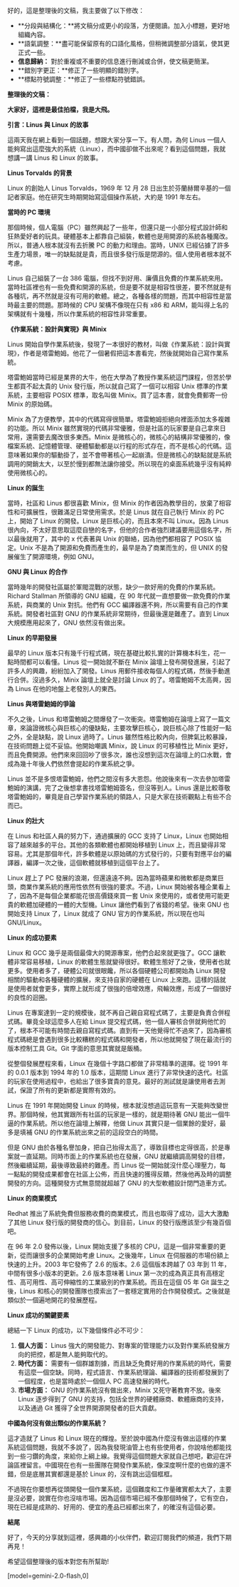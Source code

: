 好的，這是整理後的文稿，我主要做了以下修改：

*   **分段與結構化：**將文稿分成更小的段落，方便閱讀。加入小標題，更好地組織內容。
*   **語氣調整：**盡可能保留原有的口語化風格，但稍微調整部分語氣，使其更正式一些。
*   **信息歸納：** 對於重複或不重要的信息進行刪減或合併，使文稿更簡潔。
*   **錯別字更正：**修正了一些明顯的錯別字。
*   **標點符號調整：**修正了一些標點符號錯誤。

**整理後的文稿：**

**大家好，這裡是最佳拍檔，我是大飛。**

**引言：Linus 與 Linux 的故事**

這兩天我在網上看到一個話題，想跟大家分享一下。有人問，為何 Linus 一個人能夠寫出這麼強大的系統（Linux），而中國卻做不出來呢？看到這個問題，我就想講一講 Linus 和 Linux 的故事。

**Linus Torvalds 的背景**

Linux 的創始人 Linus Torvalds，1969 年 12 月 28 日出生於芬蘭赫爾辛基的一個記者家庭。他在研究生時期開始寫這個操作系統，大約是 1991 年左右。

**當時的 PC 環境**

那個時候，個人電腦（PC）雖然興起了一些年，但還只是一小部分程式設計師和狂熱愛好者的玩具。硬體基本上都靠自己組裝，軟體也是用開源的系統各種魔改。所以，普通人根本就沒有去折騰 PC 的動力和理由。當時，UNIX 已經佔據了許多生產力場景，唯一的缺點就是貴，而且很多發行版是閉源的。個人使用者根本就不考慮。

Linus 自己組裝了一台 386 電腦，但找不到好用、廉價且免費的作業系統來用。當時社區裡也有一些免費和開源的系統，但是要不就是相容性很差，要不然就是有各種坑，再不然就是沒有可用的軟體。總之，各種各樣的問題，而其中相容性是當時最主要的問題。那時候的 CPU 架構不像現在只有 x86 和 ARM，能叫得上名的架構就有十幾種，所以作業系統的相容性非常重要。

**《作業系統：設計與實現》與 Minix**

Linus 開始自學作業系統後，發現了一本很好的教材，叫做《作業系統：設計與實現》，作者是塔雷鮑姆。他花了一個暑假把這本書看完，然後就開始自己寫作業系統。

塔雷鮑姆當時已經是業界的大牛，他在大學為了教授作業系統這門課程，但苦於學生都買不起太貴的 Unix 發行版，所以就自己寫了一個可以相容 Unix 標準的作業系統，主要相容 POSIX 標準，取名叫做 Minix。買了這本書，就會免費郵寄一份 Minix 的原始碼。

Minix 為了方便教學，其中的代碼寫得很簡單。塔雷鮑姆拒絕向裡面添加太多複雜的功能。所以 Minix 雖然實現的代碼非常優雅，但是社區的玩家要是自己拿來日常用，還需要去魔改很多東西。Minix 是微核心的，微核心的結構非常優雅的，像檔案系統、記憶體管理、硬體驅動都是以行程的形式存在，而不是核心的代碼。這意味著如果你的驅動掛了，並不會帶著核心一起崩潰。但是微核心的缺點就是系統調用的開銷太大，以至於慢到都無法讓你接受。所以現在的桌面系統幾乎沒有純粹使用微核心的。

**Linux 的誕生**

當時，社區和 Linus 都很喜歡 Minix，但 Minix 的作者因為教學目的，放棄了相容性和可擴展性，很難滿足日常使用需求。於是 Linus 就在自己執行 Minix 的 PC 上，開始了 Linux 的開發。Linux 是巨核心的，而且本來不叫 Linux。因為 Linus 很內向，不太好意思取這麼自戀的名字，但他的合作者強烈建議要用這個名字，所以最後就用了，其中的 x 代表著與 Unix 的聯絡，因為他們都相容了 POSIX 協定。Unix 不是為了開源和免費而產生的，最早是為了商業而生的，但 UNIX 的發展催生了開源環境，例如 GNU。

**GNU 與 Linux 的合作**

當時幾年的開發社區屬於軍閥混戰的狀態，缺少一款好用的免費的作業系統。Richard Stallman 所領導的 GNU 組織，在 90 年代就一直想要做一款免費的作業系統，與商業的 Unix 對抗。他們有 GCC 編譯器還不夠，所以需要有自己的作業系統。開發者社區對 GNU 的作業系統非常期待，但最後還是難產了。直到 Linux 大規模應用起來了，GNU 依然沒有做出來。

**Linux 的早期發展**

最早的 Linux 版本只有幾千行程式碼，現在基礎比較扎實的計算機本科生，花一點時間都可以看懂。Linus 從一開始就不斷在 Minix 論壇上發布開發進展，引起了許多人的興趣，紛紛加入了開發。Linus 用郵件接收每個人的程式碼，然後手動進行合併。沒過多久，Minix 論壇上就全是討論 Linux 的了。塔雷鮑姆不太高興，因為 Linus 在他的地盤上老發別人的東西。

**Linus 與塔雷鮑姆的爭論**

不久之後，Linus 和塔雷鮑姆之間爆發了一次衝突。塔雷鮑姆在論壇上寫了一篇文章，來論證微核心與巨核心的優缺點，主要攻擊巨核心，說巨核心除了性能好一點之外，全是缺點，說 Linux 過時了。Linus 雖然性格比較內向，但脾氣比較暴躁，在技術問題上從不妥協。他開始嘲諷 Minix，說 Linux 的可移植性比 Minix 更好，而且免費開源。他們來來回回吵了很多次，誰也沒想到這次在論壇上的口水戰，會成為幾十年後人們依然會提起的作業系統之爭。

Linus 並不是多恨塔雷鮑姆，他們之間沒有多大恩怨。他說後來有一次去參加塔雷鮑姆的演講，完了之後想拿書找塔雷鮑姆簽名，但沒等到人。Linus 還是比較尊敬塔雷鮑姆的，畢竟是自己學習作業系統的領路人，只是大家在技術觀點上有些不合而已。

**Linux 的壯大**

在 Linus 和社區人員的努力下，通過擴展的 GCC 支持了 Linux，Linux 也開始相容了越來越多的平台。其他的各類軟體也都開始移植到 Linux 上，而且變得非常容易。尤其是那個年代，許多軟體是以原始碼的方式發行的，只要有對應平台的編譯器，編譯一次之後，這個軟體就移植到這個平台上了。

Linux 趕上了 PC 發展的浪潮，但還遠遠不夠。因為當時蘋果和微軟都是商業巨頭，商業作業系統的應用性依然有很強的要求。不過，Linux 開始被各種企業看上了，因為不是每個企業都能花很高價錢來買一套 Unix 來使用的，或者使用可能更貴的軟體加硬體的一體的大型機。Linux 讓他們看到了省錢的希望。後來 GNU 也開始支持 Linux 了，Linux 就成了 GNU 官方的作業系統，所以現在也叫 GNU/Linux。

**Linux 的成功要素**

Linux 和 GCC 幾乎是兩個最偉大的開源專案，他們合起來就更強了。GCC 讓軟體非常容易移植，Linux 的軟體生態就變得很好。軟體生態好了之後，使用者也就更多。使用者多了，硬體公司就很眼饞，所以各個硬體公司都開始為 Linux 開發相關的驅動和各種硬體的擴展，來支持自家的硬體在 Linux 上來跑。這樣的話就是使用者就會更多，實際上就形成了很強的倍增效應，飛輪效應，形成了一個很好的良性的迴圈。

Linus 在專案達到一定的規模後，就不再自己親自寫程式碼了，主要是負責合併程式碼。畢竟全球這麼多人在給 Linux 提交程式碼，他一個人審核合併就夠他忙的了，根本不可能有時間去親自寫程式碼。直到有一天他覺得忙不過來了，因為審核程式碼總是會遇到很多比較糟糕的程式碼和開發者，所以他就開發了現在最流行的版本控制工具 Git。Git 字面的意思其實就是飯桶。

從整個發展歷程來看，Linux 在幾個十字路口都做了非常精準的選擇。從 1991 年的 0.0.1 版本到 1994 年的 1.0 版本，這期間 Linux 進行了非常快速的迭代。社區的玩家在使用過程中，也給出了很多寶貴的意見。最好的測試就是讓使用者去測試，保證了所有的更新都是實際有效的。

Linus 在 1991 年開始開發 Linux 的時候，根本就沒想過這玩意有一天能夠改變世界。那個時候，他其實跟所有社區的玩家是一樣的，就是期待著 GNU 能出一個牛逼的作業系統。所以他在論壇上解釋，他做 Linux 其實只是一個業餘的愛好，最多是填補 GNU 的作業系統出來之前的這段空白的時間。

但是 GNU 由於各種名譽加身，把自己抬得太高了，導致目標也定得很高，於是專案就一直延期。同時市面上的作業系統也在發展，GNU 就繼續調高開發的目標，然後繼續延期，最後導致最終的難產。而 Linus 從一開始就沒什麼心理壓力，每一點點的開發成果都會在社區上公佈，而且快速的獲得反饋，然後他再及時的調整開發的方向。這種開發方式無意間就超越了 GNU 的大型軟體設計閉門造車方式。

**Linux 的商業模式**

Redhat 推出了系統免費但服務收費的商業模式，而且也取得了成功，這大大激勵了其他 Linux 發行版的開發商的信心。到目前，Linux 的發行版應該至少有幾百個吧。

在 96 年 2.0 發佈以後，Linux 開始支援了多核的 CPU，這是一個非常重要的更新，從而讓很多的企業開始考慮 Linux。之後幾年，Linux 在伺服器的市場份額上快速的上升。2003 年它發佈了 2.6 的版本。2.6 這個版本跨越了 03 年到 11 年，中間有很多小版本的更新。2.6 版本意味著 Linux 第一次的成為真正具有高穩定性、高可用性、高可伸縮性的工業級別的作業系統。而且在這個 05 年 Git 誕生之後，Linus 和核心的開發團隊也摸索出了一套穩定實用的合作開發模式。之後就是類似於一個遍地開花的發展歷程。

**Linux 成功的關鍵要素**

總結一下 Linux 的成功，以下幾個條件必不可少：

1.  **個人方面：** Linus 強大的開發能力、對專案的管理能力以及對作業系統發展方向的把控，都是無人能夠取代的。
2.  **時代方面：** 需要有一個群雄割據，而且缺乏免費好用的作業系統的時代，需要有這麼一個空缺。同時，程式語言、作業系統理論、編譯器的技術都發展到了一個程度，也是當時處於一個個人 PC 高速發展的時代。
3.  **市場方面：** GNU 的作業系統沒有做出來，Minix 又死守著教育不放。後來 Linux 逐步得到了 GNU 的支持，包括全世界的硬體廠商、軟體廠商的支持，以及通過 Git 獲得了全世界開源開發者的巨大貢獻。

**中國為何沒有做出類似的作業系統？**

這才造就了 Linus 和 Linux 現在的輝煌。至於說中國為什麼沒有做出這樣的作業系統這個問題，我就不多說了，因為我發現油管上也有些使用者，你說啥他都能找到一些刁鑽的角度，來給你上綱上線。我覺得這個問題大家就自己想吧，歡迎在評論區裡留言。中國現在也有一些團隊在開發作業系統，像深度啊什麼的也做的還不錯，但是底層其實都還是基於 Linux 的，沒有跳出這個框框。

不過現在你要想再從頭開發一個作業系統，這個難度和工作量確實都太大了，主要是沒必要，說實在你也沒啥市場。因為這個市場已經不像那個時候了，它有空白，現在已經是成熟的、好用的、便宜的產品已經都出來了，的確沒有這個必要。

**結尾**

好了，今天的分享就到這裡，感興趣的小伙伴們，歡迎訂閱我們的頻道，我們下期再見！

希望這個整理後的版本對您有所幫助!

[model=gemini-2.0-flash,0]
